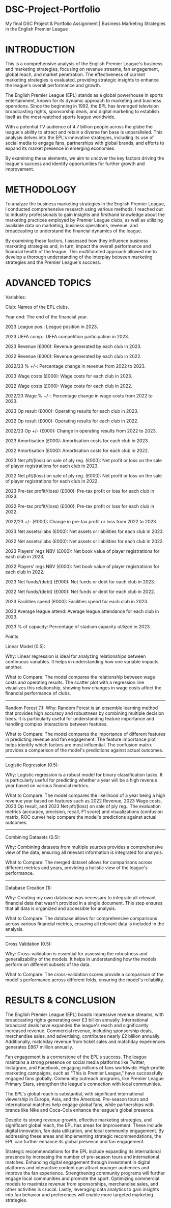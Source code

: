 # DSC-Project-Portfolio
My final DSC Project &amp; Portfolio Assignment | Business Marketing Strategies in the English Premier League

# INTRODUCTION

This is a comprehensive analysis of the English Premier League's business and marketing strategies, focusing on revenue streams, fan engagement, global reach, and market penetration. The effectiveness of current marketing strategies is evaluated, providing strategic insights to enhance the league's overall performance and growth.

The English Premier League (EPL) stands as a global powerhouse in sports entertainment, known for its dynamic approach to marketing and business operations. Since the beginning in 1992, the EPL has leveraged television broadcasting rights, sponsorship deals, and digital marketing to establish itself as the most-watched sports league worldwide.

With a potential TV audience of 4.7 billion people across the globe the league's ability to attract and retain a diverse fan base is unparalleled. This analysis delves into the EPL's innovative strategies, including its use of social media to engage fans, partnerships with global brands, and efforts to expand its market presence in emerging economies.

By examining these elements, we aim to uncover the key factors driving the league's success and identify opportunities for further growth and improvement.

# METHODOLOGY

To analyze the business marketing strategies in the English Premier League, I conducted comprehensive research using various methods. I reached out to industry professionals to gain insights and firsthand knowledge about the marketing practices employed by Premier League clubs, as well as utilizing available data on marketing, business operations, revenue, and broadcasting to understand the financial dynamics of the league. 

By examining these factors, I assessed how they influence business marketing strategies and, in turn, impact the overall performance and financial health of the league. This multifaceted approach allowed me to develop a thorough understanding of the interplay between marketing strategies and the Premier League's success.

# ADVANCED TOPICS

Variables:

Club: Names of the EPL clubs.

Year end: The end of the financial year.

2023 League pos.: League position in 2023.

2023 UEFA comp.: UEFA competition participation in 2023.

2023 Revenue (£000): Revenue generated by each club in 2023.

2022 Revenue (£000): Revenue generated by each club in 2022.

2022/23 % +/-: Percentage change in revenue from 2022 to 2023.

2023 Wage costs (£000): Wage costs for each club in 2023.

2022 Wage costs (£000): Wage costs for each club in 2022.

2022/23 Wage % +/-: Percentage change in wage costs from 2022 to 2023.

2023 Op result (£000): Operating results for each club in 2023.

2022 Op result (£000): Operating results for each club in 2022.

2022/23 Op +/- (£000): Change in operating results from 2022 to 2023.

2023 Amortisation (£000): Amortisation costs for each club in 2023.

2022 Amortisation (£000): Amortisation costs for each club in 2022.

2023 Net pft/(loss) on sale of ply reg. (£000): Net profit or loss on the sale of player registrations for each club in 2023.

2022 Net pft/(loss) on sale of ply reg. (£000): Net profit or loss on the sale of player registrations for each club in 2022.

2023 Pre-tax profit/(loss) (£000): Pre-tax profit or loss for each club in 2023.

2022 Pre-tax profit/(loss) (£000): Pre-tax profit or loss for each club in 2022.

2022/23 +/- (£000): Change in pre-tax profit or loss from 2022 to 2023.

2023 Net assets/liabs (£000): Net assets or liabilities for each club in 2023.

2022 Net assets/liabs (£000): Net assets or liabilities for each club in 2022.

2023 Players’ regs NBV (£000): Net book value of player registrations for each club in 2023.

2022 Players’ regs NBV (£000): Net book value of player registrations for each club in 2022.

2023 Net funds/(debt) (£000): Net funds or debt for each club in 2023.

2022 Net funds/(debt) (£000): Net funds or debt for each club in 2022.

2023 Facilities spend (£000): Facilities spend for each club in 2023.

2023 Average league attend: Average league attendance for each club in 2023.

2023 % of capacity: Percentage of stadium capacity utilized in 2023.

Points

Linear Model (0.5):

Why: Linear regression is ideal for analyzing relationships between continuous variables. It helps in understanding how one variable impacts another.

What to Compare: The model compares the relationship between wage costs and operating results. The scatter plot with a regression line visualizes this relationship, showing how changes in wage costs affect the financial performance of clubs.
________________________

Random Forest (1):
Why: Random Forest is an ensemble learning method that provides high accuracy and robustness by combining multiple decision trees. It is particularly useful for understanding feature importance and handling complex interactions between features.

What to Compare: The model compares the importance of different features in predicting revenue and fan engagement. The feature importance plot helps identify which factors are most influential. The confusion matrix provides a comparison of the model's predictions against actual outcomes.
________________________

Logistic Regression (0.5):

Why: Logistic regression is a robust model for binary classification tasks. It is particularly useful for predicting whether a year will be a high revenue year based on various financial metrics.

What to Compare: The model compares the likelihood of a year being a high revenue year based on features such as 2022 Revenue, 2023 Wage costs, 2023 Op result, and 2023 Net pft/(loss) on sale of ply reg.. The evaluation metrics (accuracy, precision, recall, F1 score) and visualizations (confusion matrix, ROC curve) help compare the model's predictions against actual outcomes.
________________________

Combining Datasets (0.5):

Why: Combining datasets from multiple sources provides a comprehensive view of the data, ensuring all relevant information is integrated for analysis.

What to Compare: The merged dataset allows for comparisons across different metrics and years, providing a holistic view of the league's performance.
________________________

Database Creation (1):

Why: Creating my own database was necessary to integrate all relevant financial data that wasn't provided in a single document. This step ensures that all data is organized and accessible for analysis.

What to Compare: The database allows for comprehensive comparisons across various financial metrics, ensuring all relevant data is included in the analysis.
________________________

Cross Validation (0.5):

Why: Cross-validation is essential for assessing the robustness and generalizability of the models. It helps in understanding how the models perform on different subsets of the data.

What to Compare: The cross-validation scores provide a comparison of the model's performance across different folds, ensuring the model's reliability.

# RESULTS & CONCLUSION

The English Premier League (EPL) boasts impressive revenue streams, with broadcasting rights generating over £3 billion annually. International broadcast deals have expanded the league's reach and significantly increased revenue. Commercial revenue, including sponsorship deals, merchandise sales, and advertising, contributes nearly £2 billion annually. Additionally, matchday revenue from ticket sales and matchday experiences generates £867 million annually.

Fan engagement is a cornerstone of the EPL's success. The league maintains a strong presence on social media platforms like Twitter, Instagram, and Facebook, engaging millions of fans worldwide. High-profile marketing campaigns, such as "This is Premier League," have successfully engaged fans globally. Community outreach programs, like Premier League Primary Stars, strengthen the league's connection with local communities.

The EPL's global reach is substantial, with significant international viewership in Europe, Asia, and the Americas. Pre-season tours and international matches help engage global fans, while partnerships with brands like Nike and Coca-Cola enhance the league's global presence.

Despite its strong revenue growth, effective marketing strategies, and significant global reach, the EPL has areas for improvement. These include digital innovation, fan data utilization, and local community engagement. By addressing these areas and implementing strategic recommendations, the EPL can further enhance its global presence and fan engagement.

Strategic recommendations for the EPL include expanding its international presence by increasing the number of pre-season tours and international matches. Enhancing digital engagement through investment in digital platforms and interactive content can attract younger audiences and improve the fan experience. Strengthening community programs will further engage local communities and promote the sport. Optimizing commercial models to maximize revenue from sponsorships, merchandise sales, and other activities is crucial. Lastly, leveraging data analytics to gain insights into fan behavior and preferences will enable more targeted marketing strategies.

